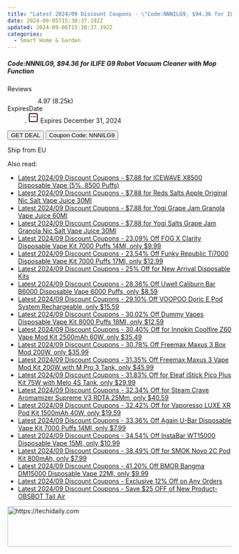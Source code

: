 ```yaml
---
title: "Latest 2024/09 Discount Coupons - \"Code:NNNILG9, $94.36 for ILIFE G9 Robot Vacuum Cleaner with Mop Function\""
date: 2024-09-05T15:38:37.192Z
updated: 2024-09-06T15:38:37.192Z
categories:
  - Smart Home & Garden
---
```



<div class="max-w-4xl mx-auto grid grid-cols-1 lg:max-w-5xl lg:gap-x-20 lg:grid-cols-2">
  <div class="relative p-3 col-start-1 row-start-1 flex flex-col-reverse rounded-lg bg-gradient-to-t from-black/75 via-black/0 sm:bg-none sm:row-start-2 sm:p-0 lg:row-start-1">
    <h5 class="mt-1 text-lg font-semibold text-white sm:text-slate-900 md:text-2xl dark:sm:text-white">Code:NNNILG9, $94.36 for ILIFE G9 Robot Vacuum Cleaner with Mop Function</h5>
  </div>
  
  <div class="col-start-1 col-end-3 row-start-1 grid gap-4 sm:mb-6 sm:grid-cols-4 lg:col-start-2 lg:row-span-6 lg:row-end-6 lg:mb-0 lg:gap-6">
    
  </div>
  <dl class="row-start-2 mt-4 flex items-center text-xs font-medium sm:row-start-3 sm:mt-1 md:mt-2.5 lg:row-start-2">
    <dt class="sr-only">Reviews</dt>
    <dd class="flex items-center text-indigo-600 dark:text-indigo-400">
      <svg width="24" height="24" fill="none" aria-hidden="true" class="mr-1 stroke-current dark:stroke-indigo-500">
        <path d="m12 5 2 5h5l-4 4 2.103 5L12 16l-5.103 3L9 14l-4-4h5l2-5Z" stroke-width="2" stroke-linecap="round" stroke-linejoin="round" />
      </svg>
      <span>4.97 <span class="font-normal text-slate-400">(8.25k)</span></span>
    </dd>
    <dt class="sr-only">ExpiresDate</dt>
    <dd class="flex items-center">
      <svg width="2" height="2" aria-hidden="true" fill="currentColor" class="mx-3 text-slate-300">
        <circle cx="1" cy="1" r="1" />
      </svg>
      <svg width="24" height="24" viewBox="0 0 24 24" fill="none" stroke="currentColor" stroke-width="2">
        <rect x="3" y="3" width="18" height="18" rx="2" fill="#fff" />
        <path d="M6 10L18 10" stroke="red" stroke-width="2" fill="none" />
        <path d="M10 6L10 18" stroke="#fff" stroke-width="2" fill="none" />
      </svg>
      Expires December 31, 2024    </dd>
  </dl>
  <div class="col-start-1 row-start-3 mt-4 self-center sm:col-start-2 sm:row-span-2 sm:row-start-2 sm:mt-0 lg:col-start-1 lg:row-start-3 lg:row-end-4 lg:mt-6">
    <button type="button" onClick="javascript:window.open(decodeURIComponent('https%3A%2F%2Fwww.shareasale.com%2Fu.cfm%3Fd%3D1229044%26m%3D38812%26u%3D4338022'), '_blank');void(0);" class="rounded-lg bg-red-600 px-3 py-2 text-sm font-medium leading-6 text-white">GET DEAL</button>
    <button type="button" onClick="javascript:window.open(decodeURIComponent('https%3A%2F%2Fwww.shareasale.com%2Fu.cfm%3Fd%3D1229044%26m%3D38812%26u%3D4338022'), '_blank');void(0);" class="border-dashed border-2 border-indigo-600 bg-green-100 text-sm leading-6 font-medium py-2 px-3 rounded-lg">Coupon Code: NNNILG9</button>
  </div>
  <p class="col-start-1 mt-4 text-sm leading-6 sm:col-span-2 lg:col-span-1 lg:row-start-4 lg:mt-6 dark:text-slate-400">
    Ship from EU 
  </p>
</div>
<span class="atpl-alsoreadstyle">Also read:</span>
<div><ul>
<li><a href="https://coupons.techidaily.com/coupon-1080590-share-59344-sale/"><u>Latest 2024/09 Discount Coupons - $7.88 for ICEWAVE X8500 Disposable Vape (5%, 8500 Puffs)</u></a></li>
<li><a href="https://coupons.techidaily.com/coupon-1099385-share-59344-sale/"><u>Latest 2024/09 Discount Coupons - $7.88 for Reds Salts Apple Original Nic Salt Vape Juice 30Ml</u></a></li>
<li><a href="https://coupons.techidaily.com/coupon-1099389-share-59344-sale/"><u>Latest 2024/09 Discount Coupons - $7.88 for Yogi Grape Jam Granola Vape Juice 60Ml</u></a></li>
<li><a href="https://coupons.techidaily.com/coupon-1099387-share-59344-sale/"><u>Latest 2024/09 Discount Coupons - $7.88 for Yogi Salts Grape Jam Granola Nic Salt Vape Juice 30Ml</u></a></li>
<li><a href="https://coupons.techidaily.com/coupon-1057196-share-90958-sale/"><u>Latest 2024/09 Discount Coupons - 23.09% Off FOG X Clarity Disposable Vape Kit 7000 Puffs 14Ml, only $9.99</u></a></li>
<li><a href="https://coupons.techidaily.com/coupon-1004747-share-90958-sale/"><u>Latest 2024/09 Discount Coupons - 23.54% Off Funky Republic Ti7000 Disposable Vape Kit 7000 Puffs 17Ml, only $12.99</u></a></li>
<li><a href="https://coupons.techidaily.com/coupon-1079634-share-90958-sale/"><u>Latest 2024/09 Discount Coupons - 25% Off for New Arrival Disposable Kits</u></a></li>
<li><a href="https://coupons.techidaily.com/coupon-1082613-share-90958-sale/"><u>Latest 2024/09 Discount Coupons - 28.36% Off Uwell Caliburn Bar B6000 Disposable Vape 6000 Puffs, only $8.59</u></a></li>
<li><a href="https://coupons.techidaily.com/coupon-1077999-share-90958-sale/"><u>Latest 2024/09 Discount Coupons - 29.10% Off VOOPOO Doric E Pod System Rechargeable, only $15.59</u></a></li>
<li><a href="https://coupons.techidaily.com/coupon-1046819-share-90958-sale/"><u>Latest 2024/09 Discount Coupons - 30.02% Off Dummy Vapes Disposable Vape Kit 8000 Puffs 18Ml, only $12.59</u></a></li>
<li><a href="https://coupons.techidaily.com/coupon-979070-share-90958-sale/"><u>Latest 2024/09 Discount Coupons - 30.40% Off for Innokin Coolfire Z60 Vape Mod Kit 2500mAh 60W, only $35.49</u></a></li>
<li><a href="https://coupons.techidaily.com/coupon-1077245-share-90958-sale/"><u>Latest 2024/09 Discount Coupons - 30.78% Off Freemax Maxus 3 Box Mod 200W, only $35.99</u></a></li>
<li><a href="https://coupons.techidaily.com/coupon-1077243-share-90958-sale/"><u>Latest 2024/09 Discount Coupons - 31.35% Off Freemax Maxus 3 Vape Mod Kit 200W with M Pro 3 Tank, only $45.99</u></a></li>
<li><a href="https://coupons.techidaily.com/coupon-1043898-share-90958-sale/"><u>Latest 2024/09 Discount Coupons - 31.83% Off for Eleaf iStick Pico Plus Kit 75W with Melo 4S Tank, only $29.99</u></a></li>
<li><a href="https://coupons.techidaily.com/coupon-1040468-share-90958-sale/"><u>Latest 2024/09 Discount Coupons - 32.34% Off for Steam Crave Aromamizer Supreme V3 RDTA 25Mm, only $40.59</u></a></li>
<li><a href="https://coupons.techidaily.com/coupon-970182-share-90958-sale/"><u>Latest 2024/09 Discount Coupons - 32.42% Off for Vaporesso LUXE XR Pod Kit 1500mAh 40W, only $19.59</u></a></li>
<li><a href="https://coupons.techidaily.com/coupon-1050553-share-90958-sale/"><u>Latest 2024/09 Discount Coupons - 33.36% Off Again U-Bar Disposable Vape Kit 7000 Puffs 14Ml, only $7.99</u></a></li>
<li><a href="https://coupons.techidaily.com/coupon-1082616-share-90958-sale/"><u>Latest 2024/09 Discount Coupons - 34.54% Off InstaBar WT15000 Disposable Vape 15Ml, only $10.99</u></a></li>
<li><a href="https://coupons.techidaily.com/coupon-997038-share-90958-sale/"><u>Latest 2024/09 Discount Coupons - 38.49% Off for SMOK Novo 2C Pod Kit 800mAh, only $7.99</u></a></li>
<li><a href="https://coupons.techidaily.com/coupon-1088149-share-90958-sale/"><u>Latest 2024/09 Discount Coupons - 41.20% Off BMOR Bangma DM15000 Disposable Vape 22Ml, only $9.99</u></a></li>
<li><a href="https://coupons.techidaily.com/coupon-1089819-share-111907-sale/"><u>Latest 2024/09 Discount Coupons - Exclusive 12% Off on Any Orders</u></a></li>
<li><a href="https://coupons.techidaily.com/coupon-1075130-share-114666-sale/"><u>Latest 2024/09 Discount Coupons - Save $25 OFF of New Product- OBSBOT Tail Air</u></a></li>
</ul></div>

<ins class="adsbygoogle"
      style="display:block"
      data-ad-client="ca-pub-7571918770474297"
      data-ad-slot="8358498916"
      data-ad-format="auto"
      data-full-width-responsive="true"></ins>
<!-- affiliate ads begin -->
<a href="https://appsumo.8odi.net/c/5597632/2129741/7443" target="_top" id="2129741">
  <img src="//a.impactradius-go.com/display-ad/7443-2129741" border="0" alt="https://techidaily.com" width="728" height="90"/>
</a>
<img height="0" width="0" src="https://appsumo.8odi.net/i/5597632/2129741/7443" style="position:absolute;visibility:hidden;" border="0" />
<!-- affiliate ads end -->